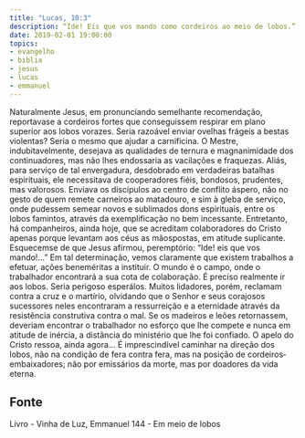 ```yaml
---
title: "Lucas, 10:3"
description: “Ide! Eis que vos mando como cordeiros ao meio de lobos.” Jesus (Lucas, 10:3.)
date: 2019-02-01 19:00:00
topics: 
- evangelho
- biblia
- jesus
- lucas
- emmanuel
---
```


Naturalmente Jesus, em pronunciando semelhante recomendação,
reportava­se a cordeiros fortes que conseguissem respirar em plano superior aos
lobos vorazes.
Seria razoável enviar ovelhas frágeis a bestas violentas? Seria o mesmo que
ajudar a carnificina.
O Mestre, indubitavelmente, desejava as qualidades de ternura e
magnanimidade dos continuadores, mas não lhes endossaria as vacilações e
fraquezas.
Aliás, para serviço de tal envergadura, desdobrado em verdadeiras batalhas
espirituais, ele necessitava de cooperadores fiéis, bondosos, prudentes, mas
valorosos. Enviava os discípulos ao centro de conflito áspero, não no gesto de quem
remete carneiros ao matadouro, e sim à gleba de serviço, onde pudessem semear
novos e sublimados dons espirituais, entre os lobos famintos, através da
exemplificação no bem incessante.
Entretanto, há companheiros, ainda hoje, que se acreditam colaboradores do
Cristo apenas porque levantam aos céus as mãos­postas, em atitude suplicante.
Esquecem­se de que Jesus afirmou, peremptório: “Ide! eis que vos mando!...”
Em tal determinação, vemos claramente que existem trabalhos a efetuar,
ações beneméritas a instituir.
O mundo é o campo, onde o trabalhador encontrará a sua cota de
colaboração.
É preciso realmente ir aos lobos. Seria perigoso esperá­los.
Muitos lidadores, porém, reclamam contra a cruz e o martírio, olvidando
que o Senhor e seus corajosos sucessores neles encontraram a ressurreição e a
eternidade através da resistência construtiva contra o mal.
Se os madeiros e leões retornassem, deveriam encontrar o trabalhador no
esforço que lhe compete e nunca em atitude de inércia, a distância do ministério que
lhe foi confiado.
O apelo do Cristo ressoa, ainda agora...
É imprescindível caminhar na direção dos lobos, não na condição de fera
contra fera, mas na posição de cordeiros­embaixadores; não por emissários da
morte, mas por doadores da vida eterna.




## Fonte
Livro - Vinha de Luz, Emmanuel
144 - Em meio de lobos
